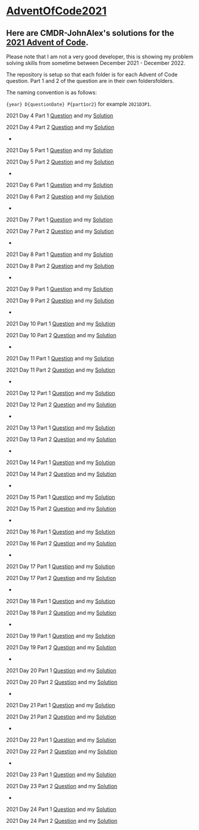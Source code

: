 # [AdventOfCode2021](https://adventofcode.com/2021/)

## Here are CMDR-JohnAlex's solutions for the [2021 Advent of Code](https://adventofcode.com/2021/).

Please note that I am not a very good developer, this is showing my problem solving skills from sometime between December 2021 - December 2022.

The repository is setup so that each folder is for each Advent of Code question. Part 1 and 2 of the question are in their own foldersfolders.

The naming convention is as follows:

`{year} D{questionDate} P{part1or2}` for example `2021D3P1`.


2021 Day 4 Part 1 [Question](https://adventofcode.com/2021/day/4) and my [Solution](2021D4P1/main.cpp)

2021 Day 4 Part 2 [Question](https://adventofcode.com/2021/day/4#part2) and my [Solution](2021D4P2/main.cpp)

-

2021 Day 5 Part 1 [Question](https://adventofcode.com/2021/day/5) and my [Solution](2021D5P1/main.cpp)

2021 Day 5 Part 2 [Question](https://adventofcode.com/2021/day/5#part2) and my [Solution](2021D5P2/main.cpp)

-

2021 Day 6 Part 1 [Question](https://adventofcode.com/2021/day/6) and my [Solution](2021D6P1/main.cpp)

2021 Day 6 Part 2 [Question](https://adventofcode.com/2021/day/6#part2) and my [Solution](2021D6P2/main.cpp)

-

2021 Day 7 Part 1 [Question](https://adventofcode.com/2021/day/7) and my [Solution](2021D7P1/main.cpp)

2021 Day 7 Part 2 [Question](https://adventofcode.com/2021/day/7#part2) and my [Solution](2021D7P2/main.cpp)

-

2021 Day 8 Part 1 [Question](https://adventofcode.com/2021/day/8) and my [Solution](2021D8P1/main.cpp)

2021 Day 8 Part 2 [Question](https://adventofcode.com/2021/day/8#part2) and my [Solution](2021D8P2/main.cpp)

-

2021 Day 9 Part 1 [Question](https://adventofcode.com/2021/day/9) and my [Solution](2021D9P1/main.cpp)

2021 Day 9 Part 2 [Question](https://adventofcode.com/2021/day/9#part2) and my [Solution](2021D9P2/main.cpp)

-

2021 Day 10 Part 1 [Question](https://adventofcode.com/2021/day/10) and my [Solution](2021D10P1/main.cpp)

2021 Day 10 Part 2 [Question](https://adventofcode.com/2021/day/10#part2) and my [Solution](2021D10P2/main.cpp)

-

2021 Day 11 Part 1 [Question](https://adventofcode.com/2021/day/11) and my [Solution](2021D11P1/main.cpp)

2021 Day 11 Part 2 [Question](https://adventofcode.com/2021/day/11#part2) and my [Solution](2021D11P2/main.cpp)

-

2021 Day 12 Part 1 [Question](https://adventofcode.com/2021/day/12) and my [Solution](2021D12P1/main.cpp)

2021 Day 12 Part 2 [Question](https://adventofcode.com/2021/day/12#part2) and my [Solution](2021D12P2/main.cpp)

-

2021 Day 13 Part 1 [Question](https://adventofcode.com/2021/day/13) and my [Solution](2021D13P1/main.cpp)

2021 Day 13 Part 2 [Question](https://adventofcode.com/2021/day/13#part2) and my [Solution](2021D13P2/main.cpp)

-

2021 Day 14 Part 1 [Question](https://adventofcode.com/2021/day/14) and my [Solution](2021D14P1/main.cpp)

2021 Day 14 Part 2 [Question](https://adventofcode.com/2021/day/14#part2) and my [Solution](2021D14P2/main.cpp)

-

2021 Day 15 Part 1 [Question](https://adventofcode.com/2021/day/15) and my [Solution](2021D15P1/main.cpp)

2021 Day 15 Part 2 [Question](https://adventofcode.com/2021/day/15#part2) and my [Solution](2021D15P2/main.cpp)

-

2021 Day 16 Part 1 [Question](https://adventofcode.com/2021/day/16) and my [Solution](2021D16P1/main.cpp)

2021 Day 16 Part 2 [Question](https://adventofcode.com/2021/day/16#part2) and my [Solution](2021D16P2/main.cpp)

-

2021 Day 17 Part 1 [Question](https://adventofcode.com/2021/day/17) and my [Solution](2021D17P1/main.cpp)

2021 Day 17 Part 2 [Question](https://adventofcode.com/2021/day/17#part2) and my [Solution](2021D17P2/main.cpp)

-

2021 Day 18 Part 1 [Question](https://adventofcode.com/2021/day/18) and my [Solution](2021D18P1/main.cpp)

2021 Day 18 Part 2 [Question](https://adventofcode.com/2021/day/18#part2) and my [Solution](2021D18P2/main.cpp)

-

2021 Day 19 Part 1 [Question](https://adventofcode.com/2021/day/19) and my [Solution](2021D19P1/main.cpp)

2021 Day 19 Part 2 [Question](https://adventofcode.com/2021/day/19#part2) and my [Solution](2021D19P2/main.cpp)

-

2021 Day 20 Part 1 [Question](https://adventofcode.com/2021/day/20) and my [Solution](2021D20P1/main.cpp)

2021 Day 20 Part 2 [Question](https://adventofcode.com/2021/day/20#part2) and my [Solution](2021D20P2/main.cpp)

-

2021 Day 21 Part 1 [Question](https://adventofcode.com/2021/day/21) and my [Solution](2021D21P1/main.cpp)

2021 Day 21 Part 2 [Question](https://adventofcode.com/2021/day/21#part2) and my [Solution](2021D21P2/main.cpp)

-

2021 Day 22 Part 1 [Question](https://adventofcode.com/2021/day/22) and my [Solution](2021D22P1/main.cpp)

2021 Day 22 Part 2 [Question](https://adventofcode.com/2021/day/22#part2) and my [Solution](2021D22P2/main.cpp)

-

2021 Day 23 Part 1 [Question](https://adventofcode.com/2021/day/23) and my [Solution](2021D23P1/main.cpp)

2021 Day 23 Part 2 [Question](https://adventofcode.com/2021/day/23#part2) and my [Solution](2021D23P2/main.cpp)

-

2021 Day 24 Part 1 [Question](https://adventofcode.com/2021/day/24) and my [Solution](2021D24P1/main.cpp)

2021 Day 24 Part 2 [Question](https://adventofcode.com/2021/day/24#part2) and my [Solution](2021D24P2/main.cpp)

